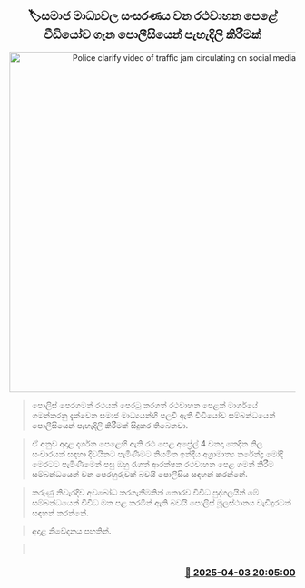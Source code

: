 <p align='center'><b><h2 align='center' title='Police clarify video of traffic jam circulating on social media'>🏷සමාජ මාධ්‍යවල සංසරණය වන රථවාහන පෙළේ වීඩියෝව ගැන පොලීසියෙන් පැහැදිලි කිරීමක්</h2></b></p>
<p align='center'><img src='https://helakuru.sgp1.cdn.digitaloceanspaces.com/esana/images/lib/VIP-car.jpg' width='600' alt='Police clarify video of traffic jam circulating on social media'></p>

> පොලිස් පෙරගමන් රථයක් පෙරටු කරගත් රථවාහන පෙළක් මාර්ගයේ ගමන්කරනු දැක්වෙන සමාජ මාධ්‍යයන්හි පලවී ඇති වීඩියෝව සම්බන්ධයෙන් පොලීසියෙන් පැහැදිලි කිරීමක් සිදුකර තිබෙනවා.

> ඒ අනුව අදාළ දර්ශන පෙළෙහි ඇති රථ පෙළ අප්‍රේල් 4 වනදා තෙදින නිල සංචාරයක් සඳහා දිවයිනට පැමිණීම‍ට නියමිත ඉන්දීය අග්‍රාමාත්‍ය නරේන්ද්‍ර මෝදි මෙරටට පැමිණීමෙන් පසු ඔහු රැගත් ආරක්ෂක රථවාහන පෙළ ගමන් කිරීම සම්බන්ධයෙන් වන පෙරහුරුවක් බවයි පොලීසිය සඳහන් කරන්නේ.

> කරුණු නිවැරදිව අවබෝධ කරගැනීමකින් තොරව විවිධ පුද්ගලයින් මේ සම්බන්ධයෙන් විවිධ මත පළ කරමින් ඇති බවයි පොලිස් මූලස්ථානය වැඩිදුරටත් සඳහන් කරන්නේ.

> අදාළ නිවේදනය පහතින්. 

>  



<h3 align='right'><a href='https://www.helakuru.lk/esana/p/108917/'>📅 2025-04-03 20:05:00</a></h3>
